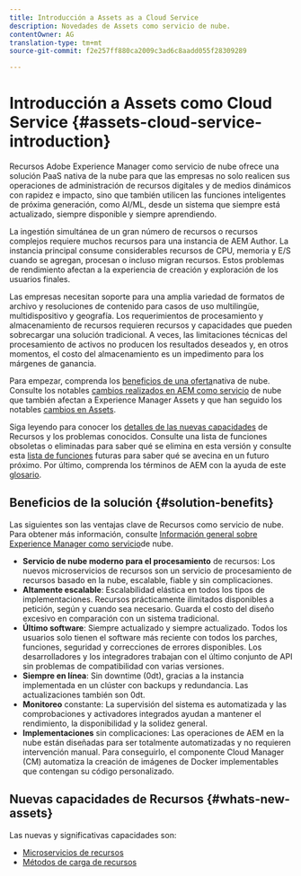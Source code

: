 ```yaml
---
title: Introducción a Assets as a Cloud Service
description: Novedades de Assets como servicio de nube.
contentOwner: AG
translation-type: tm+mt
source-git-commit: f2e257ff880ca2009c3ad6c8aadd055f28309289

---
```



# Introducción a Assets como Cloud Service {#assets-cloud-service-introduction}

<!-- Need review information from gklebus -->

Recursos Adobe Experience Manager como servicio de nube ofrece una solución PaaS nativa de la nube para que las empresas no solo realicen sus operaciones de administración de recursos digitales y de medios dinámicos con rapidez e impacto, sino que también utilicen las funciones inteligentes de próxima generación, como AI/ML, desde un sistema que siempre está actualizado, siempre disponible y siempre aprendiendo.

La ingestión simultánea de un gran número de recursos o recursos complejos requiere muchos recursos para una instancia de AEM Author. La instancia principal consume considerables recursos de CPU, memoria y E/S cuando se agregan, procesan o incluso migran recursos. Estos problemas de rendimiento afectan a la experiencia de creación y exploración de los usuarios finales.

Las empresas necesitan soporte para una amplia variedad de formatos de archivo y resoluciones de contenido para casos de uso multilingüe, multidispositivo y geografía. Los requerimientos de procesamiento y almacenamiento de recursos requieren recursos y capacidades que pueden sobrecargar una solución tradicional. A veces, las limitaciones técnicas del procesamiento de activos no producen los resultados deseados y, en otros momentos, el costo del almacenamiento es un impedimento para los márgenes de ganancia.

Para empezar, comprenda los [beneficios de una oferta](#solution-benefits)nativa de nube. Consulte los notables [cambios realizados en AEM como servicio](/help/release-notes/aem-cloud-changes.md) de nube que también afectan a Experience Manager Assets y que han seguido los notables [cambios en Assets](/help/assets/assets-cloud-changes.md).

Siga leyendo para conocer los [detalles de las nuevas capacidades](#whats-new-assets) de Recursos y los problemas [](/help/release-notes/known-issues.md)conocidos. Consulte una lista de funciones [](/help/release-notes/deprecated-removed-features.md) obsoletas o eliminadas para saber qué se elimina en esta versión y consulte esta [lista de funciones](/help/release-notes/known-issues.md#upcoming-assets-capabilities) futuras para saber qué se avecina en un futuro próximo. Por último, comprenda los términos de AEM con la ayuda de este [glosario](/help/overview/terminology.md).

## Beneficios de la solución {#solution-benefits}

Las siguientes son las ventajas clave de Recursos como servicio de nube. Para obtener más información, consulte [Información general sobre Experience Manager como servicio](/help/overview/introduction.md)de nube.

* **Servicio de nube moderno para el procesamiento** de recursos: Los nuevos microservicios de recursos son un servicio de procesamiento de recursos basado en la nube, escalable, fiable y sin complicaciones.
* **Altamente escalable**: Escalabilidad elástica en todos los tipos de implementaciones. Recursos prácticamente ilimitados disponibles a petición, según y cuando sea necesario. Guarda el costo del diseño excesivo en comparación con un sistema tradicional.
* **Último software**: Siempre actualizado y siempre actualizado. Todos los usuarios solo tienen el software más reciente con todos los parches, funciones, seguridad y correcciones de errores disponibles. Los desarrolladores y los integradores trabajan con el último conjunto de API sin problemas de compatibilidad con varias versiones.
* **Siempre en línea**: Sin downtime (0dt), gracias a la instancia implementada en un clúster con backups y redundancia. Las actualizaciones también son 0dt.
* **Monitoreo** constante: La supervisión del sistema es automatizada y las comprobaciones y activadores integrados ayudan a mantener el rendimiento, la disponibilidad y la solidez general.
* **Implementaciones** sin complicaciones: Las operaciones de AEM en la nube están diseñadas para ser totalmente automatizadas y no requieren intervención manual. Para conseguirlo, el componente Cloud Manager (CM) automatiza la creación de imágenes de Docker implementables que contengan su código personalizado.

## Nuevas capacidades de Recursos {#whats-new-assets}

Las nuevas y significativas capacidades son:

* [Microservicios de recursos](/help/assets/asset-microservices-overview.md)
* [Métodos de carga de recursos](/help/assets/add-assets.md)
